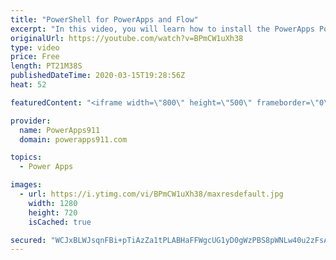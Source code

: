 ```yaml
---
title: "PowerShell for PowerApps and Flow"
excerpt: "In this video, you will learn how to install the PowerApps PowerShell and Flow PowerShell modules. The whole goal of the video is to teach you the fundamentals so you can start to do more with PowerShell for administration tasks.  Intro to PowerShell https://youtu.be/IHrGresKu2w PowerShell Passwords"
originalUrl: https://youtube.com/watch?v=BPmCW1uXh38
type: video
price: Free
length: PT21M38S
publishedDateTime: 2020-03-15T19:28:56Z
heat: 52

featuredContent: "<iframe width=\"800\" height=\"500\" frameborder=\"0\" src=\"https://www.youtube.com/embed/BPmCW1uXh38\" allow=\"accelerometer; autoplay; encrypted-media; gyroscope; picture-in-picture\" allowfullscreen></iframe>"

provider:
  name: PowerApps911
  domain: powerapps911.com

topics:
  - Power Apps

images:
  - url: https://i.ytimg.com/vi/BPmCW1uXh38/maxresdefault.jpg
    width: 1280
    height: 720
    isCached: true

secured: "WCJxBLWJsqnFBi+pTiAzZa1tPLABHaFFWgcUG1yD0gWzPBS8pWNLw40u2zFsAy+No1KXdmVq1Rid7rrahdC91JF3HkwEd6SDeQkJCdu8NMoncpQG/4fZe8iZvwXGLdtMVQqPeek4/RWGGNKIEDVG2DFuXILiz+kOThFiZcxzxlM5S5mCVP2GVB4lEmBThXyJ0stOh3UQnrzdFoGV0buozhlBgWuuh61alOStZV8BFJ4O+wp2hWHFUIEQssHwJbSvKGQEqzBWp/5pJWWnSrz6rwFiKcXJp2YsRR/JWE1xFmMqfN9niOWIedTWWEr3OOTNJtkuCYVYd2kr9c+ZRSlMYuxivJ8vrAJVbhdbDWh5WOvosx7aYxoNvxMthdMgxNQASrmBFKFlcVD50orJGV66zSNnhLhcAniEyymHmD+5CEY=;th/5y1SB4Fdr05MKFHKDqw=="
---
```


